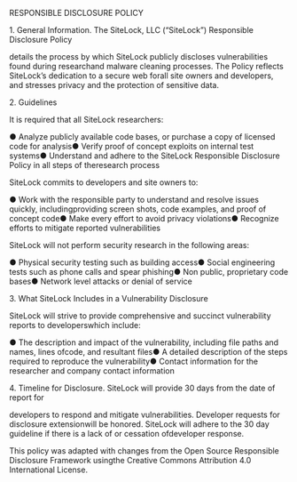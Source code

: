 RESPONSIBLE DISCLOSURE POLICY



1\. General Information. The SiteLock, LLC (“SiteLock”) Responsible Disclosure Policy

details the process by which SiteLock publicly discloses vulnerabilities found during researchand malware cleaning processes. The Policy reflects SiteLock’s dedication to a secure web forall site owners and developers, and stresses privacy and the protection of sensitive data.



2\. Guidelines



It is required that all SiteLock researchers:

● Analyze publicly available code bases, or purchase a copy of licensed code for analysis● Verify proof of concept exploits on internal test systems● Understand and adhere to the SiteLock Responsible Disclosure Policy in all steps of theresearch process

SiteLock commits to developers and site owners to:

● Work with the responsible party to understand and resolve issues quickly, includingproviding screen shots, code examples, and proof of concept code● Make every effort to avoid privacy violations● Recognize efforts to mitigate reported vulnerabilities

SiteLock will not perform security research in the following areas:

● Physical security testing such as building access● Social engineering tests such as phone calls and spear phishing● Non public, proprietary code bases● Network level attacks or denial of service



3\. What SiteLock Includes in a Vulnerability Disclosure



SiteLock will strive to provide comprehensive and succinct vulnerability reports to developerswhich include:

● The description and impact of the vulnerability, including file paths and names, lines ofcode, and resultant files● A detailed description of the steps required to reproduce the vulnerability● Contact information for the researcher and company contact information

4\. Timeline for Disclosure. SiteLock will provide 30 days from the date of report for

developers to respond and mitigate vulnerabilities. Developer requests for disclosure extensionwill be honored. SiteLock will adhere to the 30 day guideline if there is a lack of or cessation ofdeveloper response.



This policy was adapted with changes from the Open Source Responsible Disclosure Framework usingthe Creative Commons Attribution 4.0 International License.